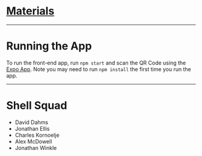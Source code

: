 ﻿


# [Materials](https://github.com/calvin-cs262-fall2019-teamH/materials)

---

# Running the App
To run the front-end app, run `npm start` and scan the QR Code using the [Expo App](https://apps.apple.com/app/apple-store/id982107779?amp%3Bct=www&amp%3Bmt=8&pt=17102800). 
Note you may need to run `npm install` the first time you run the app.

---

# Shell Squad
* David Dahms
* Jonathan Ellis
* Charles Kornoelje
* Alex McDowell
* Jonathan Winkle
